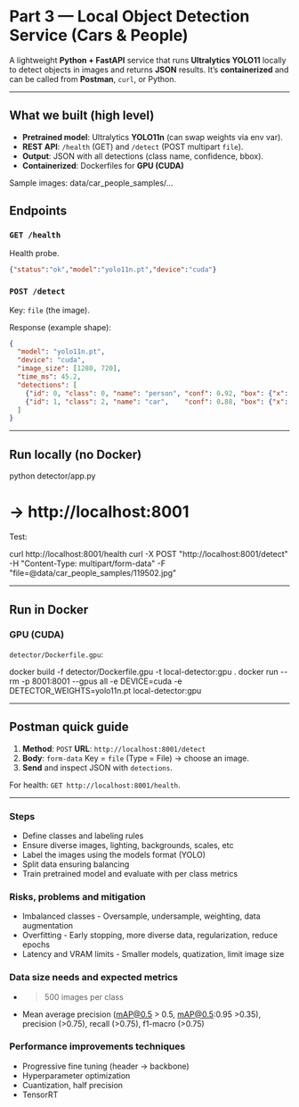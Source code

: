 # Part 3 — Local Object Detection Service (Cars & People)

A lightweight **Python + FastAPI** service that runs **Ultralytics YOLO11** locally to detect objects in images and returns **JSON** results. It’s **containerized** and can be called from **Postman**, `curl`, or Python.

---

## What we built (high level)

- **Pretrained model**: Ultralytics **YOLO11n** (can swap weights via env var).
- **REST API**: `/health` (GET) and `/detect` (POST multipart `file`).
- **Output**: JSON with all detections (class name, confidence, bbox).  
- **Containerized**: Dockerfiles for **GPU (CUDA)**


Sample images:
data/car_people_samples/...


## Endpoints

### `GET /health`
Health probe.
```json
{"status":"ok","model":"yolo11n.pt","device":"cuda"}
````

### `POST /detect` 

Key: `file` (the image).

Response (example shape):

```json
{
  "model": "yolo11n.pt",
  "device": "cuda",
  "image_size": [1280, 720],
  "time_ms": 45.2,
  "detections": [
    {"id": 0, "class": 0, "name": "person", "conf": 0.92, "box": {"x": 123, "y": 87, "w": 210, "h": 402}},
    {"id": 1, "class": 2, "name": "car",    "conf": 0.88, "box": {"x": 420, "y": 300, "w": 260, "h": 140}}
  ]
}
```

---

## Run locally (no Docker)

python detector/app.py
# → http://localhost:8001

Test:

curl http://localhost:8001/health
curl -X POST "http://localhost:8001/detect" -H "Content-Type: multipart/form-data" -F "file=@data/car_people_samples/119502.jpg"

---

## Run in Docker

### GPU (CUDA)

`detector/Dockerfile.gpu`:

docker build -f detector/Dockerfile.gpu -t local-detector:gpu .
docker run --rm -p 8001:8001 --gpus all -e DEVICE=cuda -e DETECTOR_WEIGHTS=yolo11n.pt local-detector:gpu

---

## Postman quick guide

1. **Method**: `POST`
   **URL**: `http://localhost:8001/detect`
2. **Body**: `form-data`
   Key = `file` (Type = File) → choose an image.
3. **Send** and inspect JSON with `detections`.

For health: `GET http://localhost:8001/health`.

---

### Steps

- Define classes and labeling rules
- Ensure diverse images, lighting, backgrounds, scales, etc
- Label the images using the models format (YOLO)
- Split data ensuring balancing
- Train pretrained model and evaluate with per class metrics

### Risks, problems and mitigation

- Imbalanced classes - Oversample, undersample, weighting, data augmentation
- Overfitting - Early stopping, more diverse data, regularization, reduce epochs
- Latency and VRAM limits - Smaller models, quatization, limit image size

### Data size needs and expected metrics

- >500 images per class
- Mean average precision (mAP@0.5 > 0.5, mAP@0.5:0.95 >0.35), precision (>0.75), recall (>0.75), f1-macro (>0.75)

### Performance improvements techniques

- Progressive fine tuning (header -> backbone)
- Hyperparameter optimization
- Cuantization, half precision
- TensorRT